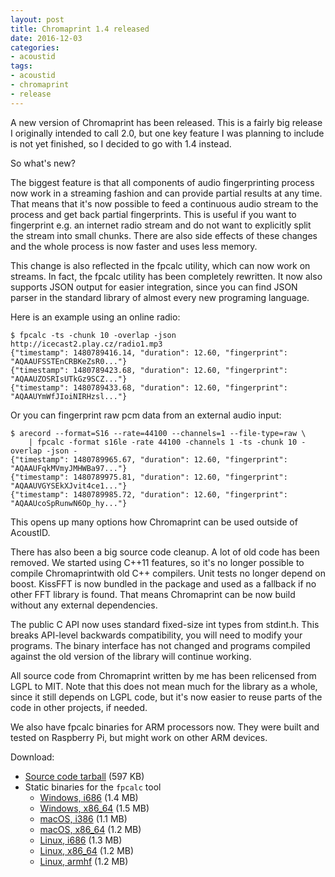 ```yaml
---
layout: post
title: Chromaprint 1.4 released
date: 2016-12-03
categories:
- acoustid
tags:
- acoustid
- chromaprint
- release
---
```


A new version of Chromaprint has been released. This is a fairly big release I originally intended to call 2.0,
but one key feature I was planning to include is not yet finished, so I decided to go with 1.4 instead.

So what's new?

The biggest feature is that all components of audio fingerprinting process now work in a streaming fashion and
can provide partial results at any time. That means that it's now possible to feed a continuous audio stream
to the process and get back partial fingerprints. This is useful if you want to fingerprint e.g. an internet radio stream
and do not want to explicitly split the stream into small chunks. There are also side effects of these changes and
the whole process is now faster and uses less memory.

This change is also reflected in the fpcalc utility, which can now work on streams.
In fact, the fpcalc utility has been completely rewritten. It now also supports JSON output for easier integration,
since you can find JSON parser in the standard library of almost every new programing language.

Here is an example using an online radio:

    $ fpcalc -ts -chunk 10 -overlap -json http://icecast2.play.cz/radio1.mp3
    {"timestamp": 1480789416.14, "duration": 12.60, "fingerprint": "AQAAUFSSTEnCRBKeZsR0..."}
    {"timestamp": 1480789423.68, "duration": 12.60, "fingerprint": "AQAAUZOSRIsUTkGz9SCZ..."}
    {"timestamp": 1480789433.68, "duration": 12.60, "fingerprint": "AQAAUYmWfJIoiNIRHzsl..."}

Or you can fingerprint raw pcm data from an external audio input:

    $ arecord --format=S16 --rate=44100 --channels=1 --file-type=raw \
        | fpcalc -format s16le -rate 44100 -channels 1 -ts -chunk 10 -overlap -json -
    {"timestamp": 1480789965.67, "duration": 12.60, "fingerprint": "AQAAUFqkMVmyJMHWBa97..."}
    {"timestamp": 1480789975.81, "duration": 12.60, "fingerprint": "AQAAUVGYSEkXJvit4ce1..."}
    {"timestamp": 1480789985.72, "duration": 12.60, "fingerprint": "AQAAUcoSpRunwN6Op_hy..."}

This opens up many options how Chromaprint can be used outside of AcoustID.

There has also been a big source code cleanup. A lot of old code has been removed. We started using C++11 features,
so it's no longer possible to compile Chromaprintwith old C++ compilers. Unit tests no longer depend on boost.
KissFFT is now bundled in the package and used as a fallback if no other FFT library is found. That means Chromaprint can be now
build without any external dependencies.

The public C API now uses standard fixed-size int types from stdint.h. This breaks API-level backwards compatibility,
you will need to modify your programs. The binary interface has not changed and programs compiled against the old version of
the library will continue working.

All source code from Chromaprint written by me has been relicensed from LGPL to MIT. Note that this does not mean much for the
library as a whole, since it still depends on LGPL code, but it's now easier to reuse parts of the code in other projects, if needed.

We also have fpcalc binaries for ARM processors now. They were built and tested on Raspberry Pi, but might work on other ARM devices.

Download:

* [Source code tarball](https://bitbucket.org/acoustid/chromaprint/downloads/chromaprint-1.4.tar.gz) (597 KB)
* Static binaries for the `fpcalc` tool
  * [Windows, i686](https://bitbucket.org/acoustid/chromaprint/downloads/chromaprint-fpcalc-1.4-windows-i686.zip) (1.4 MB)
  * [Windows, x86\_64](https://bitbucket.org/acoustid/chromaprint/downloads/chromaprint-fpcalc-1.4-windows-x86_64.zip) (1.5 MB)
  * [macOS, i386](https://bitbucket.org/acoustid/chromaprint/downloads/chromaprint-fpcalc-1.4-macos-i386.tar.gz) (1.1 MB)
  * [macOS, x86\_64](https://bitbucket.org/acoustid/chromaprint/downloads/chromaprint-fpcalc-1.4-macos-x86_64.tar.gz) (1.2 MB)
  * [Linux, i686](https://bitbucket.org/acoustid/chromaprint/downloads/chromaprint-fpcalc-1.4-linux-i686.tar.gz) (1.3 MB)
  * [Linux, x86\_64](https://bitbucket.org/acoustid/chromaprint/downloads/chromaprint-fpcalc-1.4-linux-x86_64.tar.gz) (1.2 MB)
  * [Linux, armhf](https://bitbucket.org/acoustid/chromaprint/downloads/chromaprint-fpcalc-1.4-linux-armhf.tar.gz) (1.2 MB)
